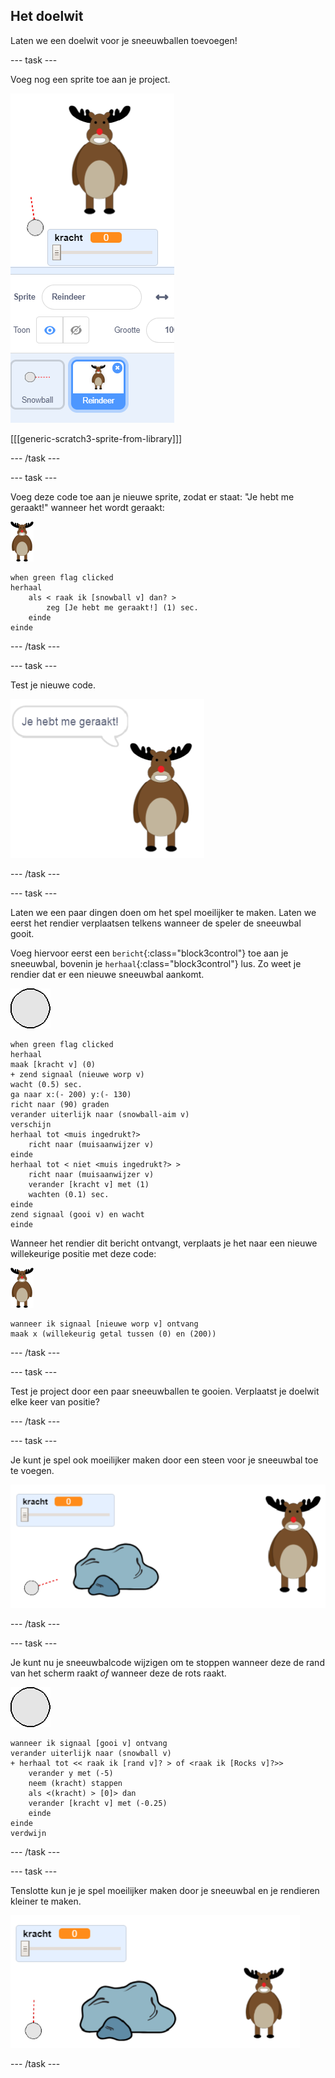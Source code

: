 ## Het doelwit

Laten we een doelwit voor je sneeuwballen toevoegen!

--- task ---

Voeg nog een sprite toe aan je project.

![een doelwit sprite op het speelveld](images/snow-deer.png)

[[[generic-scratch3-sprite-from-library]]]

--- /task ---

--- task ---

Voeg deze code toe aan je nieuwe sprite, zodat er staat: "Je hebt me geraakt!" wanneer het wordt geraakt:

![doelwit sprite](images/target-sprite.png)

```blocks3
when green flag clicked
herhaal
    als < raak ik [snowball v] dan? > 
        zeg [Je hebt me geraakt!] (1) sec.
    einde
einde
```

--- /task ---

--- task ---

Test je nieuwe code.

![doelwit sprite zegt dat je hebt me geraakt!](images/snow-hit.png)

--- /task ---

--- task ---

Laten we een paar dingen doen om het spel moeilijker te maken. Laten we eerst het rendier verplaatsen telkens wanneer de speler de sneeuwbal gooit.

Voeg hiervoor eerst een `bericht`{:class="block3control"} toe aan je sneeuwbal, bovenin je `herhaal`{:class="block3control"} lus. Zo weet je rendier dat er een nieuwe sneeuwbal aankomt.

![sneeuwbal sprite](images/snowball-sprite.png)

```blocks3
when green flag clicked
herhaal
maak [kracht v] (0)
+ zend signaal (nieuwe worp v)
wacht (0.5) sec.
ga naar x:(- 200) y:(- 130)
richt naar (90) graden
verander uiterlijk naar (snowball-aim v)
verschijn
herhaal tot <muis ingedrukt?>
    richt naar (muisaanwijzer v)
einde
herhaal tot < niet <muis ingedrukt?> >
    richt naar (muisaanwijzer v)
    verander [kracht v] met (1)
    wachten (0.1) sec.
einde
zend signaal (gooi v) en wacht
einde
```

Wanneer het rendier dit bericht ontvangt, verplaats je het naar een nieuwe willekeurige positie met deze code:

![doelwit sprite](images/target-sprite.png)

```blocks3
wanneer ik signaal [nieuwe worp v] ontvang
maak x (willekeurig getal tussen (0) en (200))
```

--- /task ---

--- task ---

Test je project door een paar sneeuwballen te gooien. Verplaatst je doelwit elke keer van positie?

--- /task ---

--- task ---

Je kunt je spel ook moeilijker maken door een steen voor je sneeuwbal toe te voegen.

![rock sprite op het speelveld](images/snow-rock.png)

--- /task ---

--- task ---

Je kunt nu je sneeuwbalcode wijzigen om te stoppen wanneer deze de rand van het scherm raakt _of_ wanneer deze de rots raakt.

![sneeuwbal sprite](images/snowball-sprite.png)

```blocks3
wanneer ik signaal [gooi v] ontvang
verander uiterlijk naar (snowball v)
+ herhaal tot << raak ik [rand v]? > of <raak ik [Rocks v]?>>
    verander y met (-5)
    neem (kracht) stappen
    als <(kracht) > [0]> dan
    verander [kracht v] met (-0.25)
    einde
einde
verdwijn
```

--- /task ---

--- task ---

Tenslotte kun je je spel moeilijker maken door je sneeuwbal en je rendieren kleiner te maken.

![kleine sneeuwbal en doelwit sprite](images/snow-small.png)

--- /task ---
